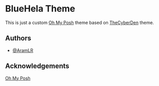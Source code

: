 
# BlueHela Theme

This is just a custom [Oh My Posh](https://ohmyposh.dev/) theme based on [TheCyberDen](https://ohmyposh.dev/docs/themes#thecyberden) theme.


## Authors

- [@AramLR](https://github.com/AramLR)


## Acknowledgements

[Oh My Posh](https://ohmyposh.dev/)


